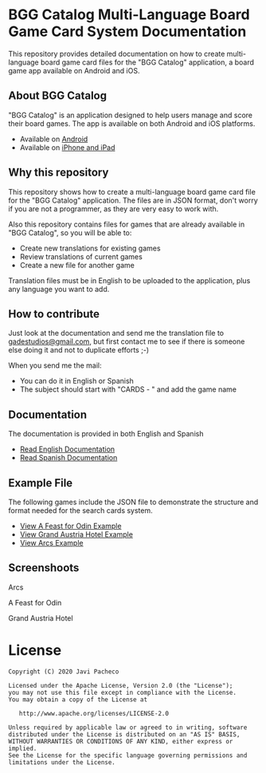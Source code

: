 # BGG Catalog Multi-Language Board Game Card System Documentation

This repository provides detailed documentation on how to create multi-language board game card files for the "BGG Catalog" application, a board game app available on Android and iOS.

## About BGG Catalog

"BGG Catalog" is an application designed to help users manage and score their board games. The app is available on both Android and iOS platforms.

- Available on [Android](https://bit.ly/3oYT9HU)
- Available on [iPhone and iPad](https://apple.co/3f9ARRG)

## Why this repository

This repository shows how to create a multi-language board game card file for the "BGG Catalog" application. The files are in JSON format, don't worry if you are not a programmer, as they are very easy to work with.

Also this repository contains files for games that are already available in "BGG Catalog", so you will be able to:

- Create new translations for existing games
- Review translations of current games
- Create a new file for another game

Translation files must be in English to be uploaded to the application, plus any language you want to add.

## How to contribute

Just look at the documentation and send me the translation file to gadestudios@gmail.com, but first contact me to see if there is someone else doing it and not to duplicate efforts ;-)

When you send me the mail:

- You can do it in English or Spanish
- The subject should start with "CARDS - " and add the game name

## Documentation

The documentation is provided in both English and Spanish

- [Read English Documentation](./en/index.md)
- [Read Spanish Documentation](./es/index.md)

## Example File

The following games include the JSON file to demonstrate the structure and format needed for the search cards system.

- [View A Feast for Odin Example](./games/search_cards_odin.json)
- [View Grand Austria Hotel Example](./games/search_cards_grand_hotel_austria.json)
- [View Arcs Example](./games/search_cards_arcs.json)

## Screenshoots

Arcs


A Feast for Odin


Grand Austria Hotel



# License

    Copyright (C) 2020 Javi Pacheco

    Licensed under the Apache License, Version 2.0 (the "License");
    you may not use this file except in compliance with the License.
    You may obtain a copy of the License at

       http://www.apache.org/licenses/LICENSE-2.0

    Unless required by applicable law or agreed to in writing, software
    distributed under the License is distributed on an "AS IS" BASIS,
    WITHOUT WARRANTIES OR CONDITIONS OF ANY KIND, either express or implied.
    See the License for the specific language governing permissions and
    limitations under the License.
